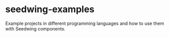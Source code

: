 # seedwing-examples

Example projects in different programming languages and how to use them with Seedwing components.
